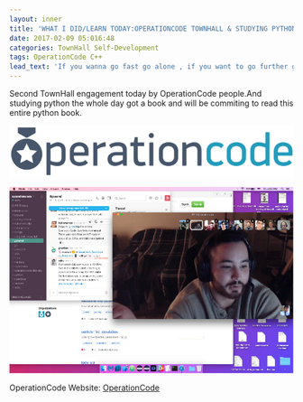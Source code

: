 ```yaml
---
layout: inner
title: 'WHAT I DID/LEARN TODAY:OPERATIONCODE TOWNHALL & STUDYING PYTHON'
date: 2017-02-09 05:016:48
categories: TownHall Self-Development
tags: OperationCode C++
lead_text: 'If you wanna go fast go alone , if you want to go further go with a team.'
---
```


Second TownHall engagement today by OperationCode people.And studying python the whole day got a book and will be commiting to read this entire python book.

![OperationCode](assets/images/opcode.png)

![TownHall](assets/images/townhall1.png)

OperationCode Website: [OperationCode](https://operationcode.org)
